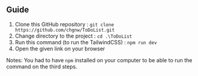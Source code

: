 Guide
--
1. Clone this GitHub repository : ```git clone https://github.com/chgnw/ToDoList.git```
2. Change directory to the project : ```cd .\ToDoList```
3. Run this command (to run the TailwindCSS) : ```npm run dev```
4. Open the given link on your browser

Notes: You had to have ```npm``` installed on your computer to be able to run the command on the third steps.
